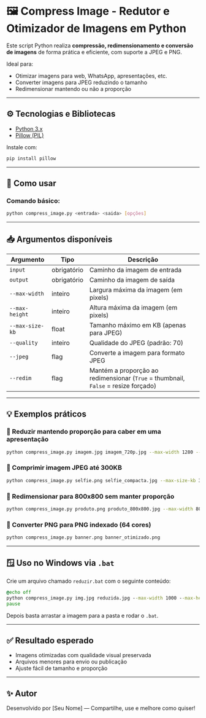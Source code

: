 
# 🖼️ Compress Image - Redutor e Otimizador de Imagens em Python

Este script Python realiza **compressão, redimensionamento e conversão de imagens** de forma prática e eficiente, com suporte a JPEG e PNG.

Ideal para:
- Otimizar imagens para web, WhatsApp, apresentações, etc.
- Converter imagens para JPEG reduzindo o tamanho
- Redimensionar mantendo ou não a proporção

---

## ⚙️ Tecnologias e Bibliotecas

- [Python 3.x](https://www.python.org/)
- [Pillow (PIL)](https://pillow.readthedocs.io/en/stable/)

Instale com:
```bash
pip install pillow
```

---

## 🧾 Como usar

### Comando básico:
```bash
python compress_image.py <entrada> <saida> [opções]
```

---

## 📥 Argumentos disponíveis

| Argumento             | Tipo     | Descrição                                                                 |
|-----------------------|----------|---------------------------------------------------------------------------|
| `input`               | obrigatório | Caminho da imagem de entrada                                              |
| `output`              | obrigatório | Caminho da imagem de saída                                                |
| `--max-width`         | inteiro  | Largura máxima da imagem (em pixels)                                      |
| `--max-height`        | inteiro  | Altura máxima da imagem (em pixels)                                       |
| `--max-size-kb`       | float    | Tamanho máximo em KB (apenas para JPEG)                                   |
| `--quality`           | inteiro  | Qualidade do JPEG (padrão: 70)                                            |
| `--jpeg`              | flag     | Converte a imagem para formato JPEG                                       |
| `--redim`             | flag     | Mantém a proporção ao redimensionar (`True` = thumbnail, `False` = resize forçado) |

---

## 💡 Exemplos práticos

### 🔹 Reduzir mantendo proporção para caber em uma apresentação
```bash
python compress_image.py imagem.jpg imagem_720p.jpg --max-width 1280 --max-height 720 --jpeg --redim
```

### 🔹 Comprimir imagem JPEG até 300KB
```bash
python compress_image.py selfie.png selfie_compacta.jpg --max-size-kb 300 --jpeg
```

### 🔹 Redimensionar para 800x800 sem manter proporção
```bash
python compress_image.py produto.png produto_800x800.jpg --max-width 800 --max-height 800 --jpeg
```

### 🔹 Converter PNG para PNG indexado (64 cores)
```bash
python compress_image.py banner.png banner_otimizado.png
```

---

## 🪟 Uso no Windows via `.bat`

Crie um arquivo chamado `reduzir.bat` com o seguinte conteúdo:

```bat
@echo off
python compress_image.py img.jpg reduzida.jpg --max-width 1000 --max-height 1000 --max-size-kb 400 --quality 80 --jpeg --redim
pause
```

Depois basta arrastar a imagem para a pasta e rodar o `.bat`.

---



## ✅ Resultado esperado

- Imagens otimizadas com qualidade visual preservada
- Arquivos menores para envio ou publicação
- Ajuste fácil de tamanho e proporção

---

## ✨ Autor

Desenvolvido por [Seu Nome] — Compartilhe, use e melhore como quiser!
